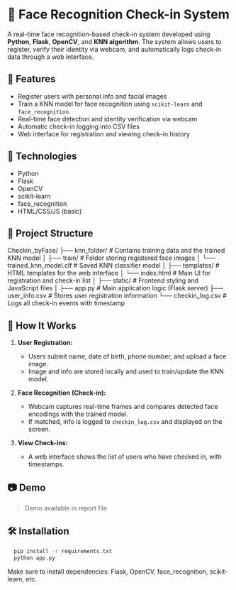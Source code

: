 # 👤 Face Recognition Check-in System

A real-time face recognition-based check-in system developed using **Python**, **Flask**, **OpenCV**, and **KNN algorithm**. The system allows users to register, verify their identity via webcam, and automatically logs check-in data through a web interface.

## 🔧 Features

- Register users with personal info and facial images
- Train a KNN model for face recognition using `scikit-learn` and `face_recognition`
- Real-time face detection and identity verification via webcam
- Automatic check-in logging into CSV files
- Web interface for registration and viewing check-in history

## 📌 Technologies

- Python
- Flask
- OpenCV
- scikit-learn
- face_recognition
- HTML/CSS/JS (basic)

## 📁 Project Structure

Checkin_byFace/
├── knn_folder/              # Contains training data and the trained KNN model
│   ├── train/               # Folder storing registered face images
│   └── trained_knn_model.clf  # Saved KNN classifier model
│
├── templates/               # HTML templates for the web interface
│   └── index.html           # Main UI for registration and check-in list
│
├── static/                  # Frontend styling and JavaScript files
│
├── app.py                   # Main application logic (Flask server)
├── user_info.csv            # Stores user registration information
└── checkin_log.csv          # Logs all check-in events with timestamp


## 🚀 How It Works

1. **User Registration:**  
   - Users submit name, date of birth, phone number, and upload a face image.  
   - Image and info are stored locally and used to train/update the KNN model.

2. **Face Recognition (Check-in):**  
   - Webcam captures real-time frames and compares detected face encodings with the trained model.  
   - If matched, info is logged to `checkin_log.csv` and displayed on the screen.

3. **View Check-ins:**  
   - A web interface shows the list of users who have checked in, with timestamps.

## 📷 Demo

> Demo available in report file

## 🛠 Installation

```bash
  pip install -r requirements.txt
  python app.py
```
Make sure to install dependencies: Flask, OpenCV, face_recognition, scikit-learn, etc.
